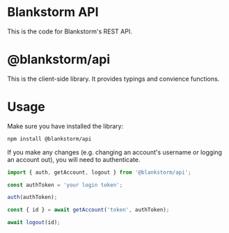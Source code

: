 # Blankstorm API

This is the code for Blankstorm's REST API. 

# @blankstorm/api

This is the client-side library. It provides typings and convience functions.

# Usage

Make sure you have installed the library:

```sh
npm install @blankstorm/api
```

If you make any changes (e.g. changing an account's username or logging an account out), you will need to authenticate.

```ts
import { auth, getAccount, logout } from '@blankstorm/api';

const authToken = 'your login token';

auth(authToken);

const { id } = await getAccount('token', authToken);

await logout(id);
```